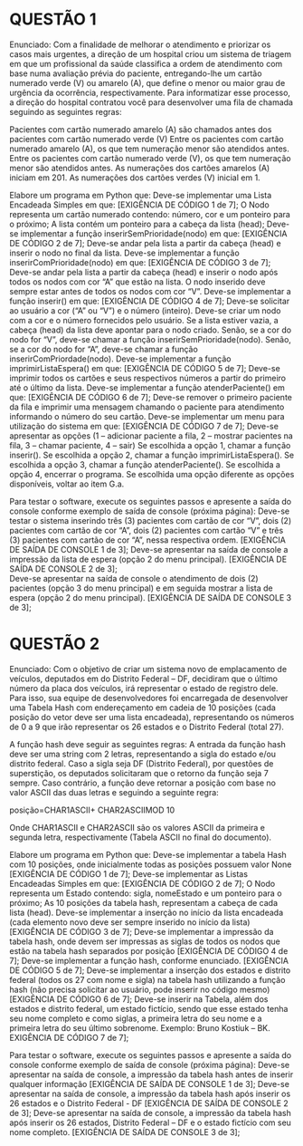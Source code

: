 # QUESTÃO 1
Enunciado: Com a finalidade de melhorar o atendimento e priorizar os casos mais urgentes, a direção de um hospital criou um sistema de triagem em que um profissional da saúde classifica a ordem de atendimento com base numa avaliação prévia do paciente, entregando-lhe um cartão numerado verde (V) ou amarelo (A), que define o menor ou maior grau de urgência da ocorrência, respectivamente. Para informatizar esse processo, a direção do hospital contratou você para desenvolver uma fila de chamada seguindo as seguintes regras:

Pacientes com cartão numerado amarelo (A) são chamados antes dos pacientes com cartão numerado verde (V)
Entre os pacientes com cartão numerado amarelo (A), os que tem numeração menor são atendidos antes.
Entre os pacientes com cartão numerado verde (V), os que tem numeração menor são atendidos antes.
As numerações dos cartões amarelos (A) iniciam em 201.
As numerações dos cartões verdes (V) inicial em 1.

Elabore um programa em Python que:
 Deve-se implementar uma Lista Encadeada Simples em que: [EXIGÊNCIA DE CÓDIGO 1 de 7];
O Nodo representa um cartão numerado contendo: número, cor e um ponteiro para o próximo;
A lista contém um ponteiro para a cabeça da lista (head);
 Deve-se implementar a função inserirSemPrioridade(nodo) em que: [EXIGÊNCIA DE CÓDIGO 2 de 7];
 Deve-se andar pela lista a partir da cabeça (head) e inserir o nodo no final da lista.
 Deve-se implementar a função inserirComPrioridade(nodo) em que: [EXIGÊNCIA DE CÓDIGO 3 de 7];
 Deve-se andar pela lista a partir da cabeça (head) e inserir o nodo após todos os nodos com cor “A” que estão na lista.
 O nodo inserido deve sempre estar antes de todos os nodos com cor “V”.
 Deve-se implementar a função inserir() em que: [EXIGÊNCIA DE CÓDIGO 4 de 7];
 Deve-se solicitar ao usuário a cor (“A” ou “V”) e o número (inteiro).
 Deve-se criar um nodo com a cor e o número fornecidos pelo usuário.
 Se a lista estiver vazia, a cabeça (head) da lista deve apontar para o nodo criado.
 Senão, se a cor do nodo for “V”, deve-se chamar a função inserirSemPrioridade(nodo).
 Senão, se a cor do nodo for “A”, deve-se chamar a função inserirComPriordade(nodo).
 Deve-se implementar a função imprimirListaEspera() em que: [EXIGÊNCIA DE CÓDIGO 5 de 7];
 Deve-se imprimir todos os cartões e seus respectivos números a partir do primeiro até o último da lista.
 Deve-se implementar a função atenderPaciente() em que: [EXIGÊNCIA DE CÓDIGO 6 de 7];
 Deve-se remover o primeiro paciente da fila e imprimir uma mensagem chamando o paciente para atendimento informando o número do seu cartão.
 Deve-se implementar um menu para utilização do sistema em que: [EXIGÊNCIA DE CÓDIGO 7 de 7];
 Deve-se apresentar as opções (1 – adicionar paciente a fila, 2 – mostrar pacientes na fila, 3 – chamar paciente, 4 – sair)
 Se escolhida a opção 1, chamar a função inserir().
 Se escolhida a opção 2, chamar a função imprimirListaEspera().
 Se escolhida a opção 3, chamar a função atenderPaciente().
 Se escolhida a opção 4, encerrar o programa.
 Se escolhida uma opção diferente as opções disponíveis, voltar ao item G.a.

Para testar o software, execute os seguintes passos e apresente a saída do console conforme exemplo de saída de console (próxima página):
Deve-se testar o sistema inserindo três (3) pacientes com cartão de cor “V”, dois (2) pacientes com cartão de cor “A”, dois (2) pacientes com cartão “V” e três (3) pacientes com cartão de cor “A”, nessa respectiva ordem. [EXIGÊNCIA DE SAÍDA DE CONSOLE 1 de 3];
Deve-se apresentar na saída de console a impressão da lista de espera (opção 2 do menu principal). [EXIGÊNCIA DE SAÍDA DE CONSOLE 2 de 3];  
Deve-se apresentar na saída de console o atendimento de dois (2) pacientes (opção 3 do menu principal) e em seguida mostrar a lista de espera (opção 2 do menu principal). [EXIGÊNCIA DE SAÍDA DE CONSOLE 3 de 3];  



# QUESTÃO 2

Enunciado: Com o objetivo de criar um sistema novo de emplacamento de veículos, deputados em do Distrito Federal – DF, decidiram que o último número da placa dos veículos, irá representar o estado de registro dele. Para isso, sua equipe de desenvolvedores foi encarregada de desenvolver uma Tabela Hash com endereçamento em cadeia de 10 posições (cada posição do vetor deve ser uma lista encadeada), representando os números de 0 a 9 que irão representar os 26 estados e o Distrito Federal (total 27).

A função hash deve seguir as seguintes regras:
A entrada da função hash deve ser uma string com 2 letras, representando a sigla do estado e/ou distrito federal.
Caso a sigla seja DF (Distrito Federal), por questões de superstição, os deputados solicitaram que o retorno da função seja 7 sempre.
Caso contrário, a função deve retornar a posição com base no valor ASCII das duas letras e seguindo a seguinte regra:

posição=CHAR1ASCII+ CHAR2ASCIIMOD 10

Onde CHAR1ASCII e CHAR2ASCII são os valores ASCII da primeira e segunda letra, respectivamente (Tabela ASCII no final do documento).

Elabore um programa em Python que: 
Deve-se implementar a tabela Hash com 10 posições, onde inicialmente todas as posições possuem valor None [EXIGÊNCIA DE CÓDIGO 1 de 7];
Deve-se implementar as Listas Encadeadas Simples em que: [EXIGÊNCIA DE CÓDIGO 2 de 7];
O Nodo representa um Estado contendo: sigla, nomeEstado e um ponteiro para o próximo;
As 10 posições da tabela hash, representam a cabeça de cada lista (head).
Deve-se implementar a inserção no início da lista encadeada (cada elemento novo deve ser sempre inserido no início da lista) [EXIGÊNCIA DE CÓDIGO 3 de 7];
Deve-se implementar a impressão da tabela hash, onde devem ser impressas as siglas de todos os nodos que estão na tabela hash separados por posição [EXIGÊNCIA DE CÓDIGO 4 de 7];
Deve-se implementar a função hash, conforme enunciado. [EXIGÊNCIA DE CÓDIGO 5 de 7];
Deve-se implementar a inserção dos estados e distrito federal (todos os 27 com nome e sigla) na tabela hash utilizando a função hash (não precisa solicitar ao usuário, pode inserir no código mesmo) [EXIGÊNCIA DE CÓDIGO 6 de 7];
Deve-se inserir na Tabela, além dos estados e distrito federal, um estado fictício, sendo que esse estado tenha seu nome completo e como siglas, a primeira letra do seu nome e a primeira letra do seu último sobrenome. Exemplo: Bruno Kostiuk – BK. EXIGÊNCIA DE CÓDIGO 7 de 7];

Para testar o software, execute os seguintes passos e apresente a saída do console conforme exemplo de saída de console (próxima página):
Deve-se apresentar na saída de console, a impressão da tabela hash antes de inserir qualquer informação [EXIGÊNCIA DE SAÍDA DE CONSOLE 1 de 3];
Deve-se apresentar na saída de console, a impressão da tabela hash após inserir os 26 estados e o Distrito Federal - DF [EXIGÊNCIA DE SAÍDA DE CONSOLE 2 de 3]; 
Deve-se apresentar na saída de console, a impressão da tabela hash após inserir os 26 estados, Distrito Federal – DF e o estado fictício com seu nome completo. [EXIGÊNCIA DE SAÍDA DE CONSOLE 3 de 3];

